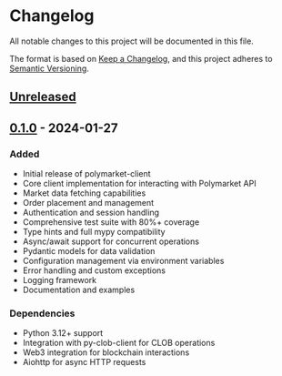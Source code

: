 # Changelog

All notable changes to this project will be documented in this file.

The format is based on [Keep a Changelog](https://keepachangelog.com/en/1.1.0/),
and this project adheres to [Semantic Versioning](https://semver.org/spec/v2.0.0.html).

## [Unreleased]

## [0.1.0] - 2024-01-27

### Added
- Initial release of polymarket-client
- Core client implementation for interacting with Polymarket API
- Market data fetching capabilities
- Order placement and management
- Authentication and session handling
- Comprehensive test suite with 80%+ coverage
- Type hints and full mypy compatibility
- Async/await support for concurrent operations
- Pydantic models for data validation
- Configuration management via environment variables
- Error handling and custom exceptions
- Logging framework
- Documentation and examples

### Dependencies
- Python 3.12+ support
- Integration with py-clob-client for CLOB operations
- Web3 integration for blockchain interactions
- Aiohttp for async HTTP requests

[Unreleased]: https://github.com/username/polymarket-client/compare/v0.1.0...HEAD
[0.1.0]: https://github.com/username/polymarket-client/releases/tag/v0.1.0
